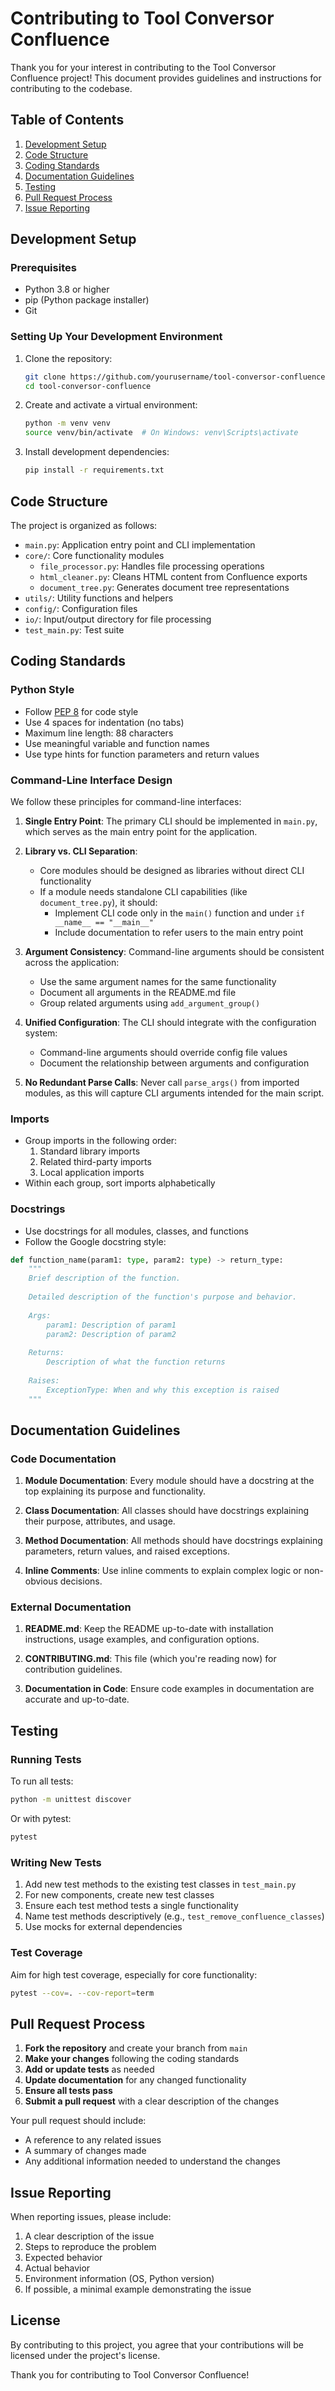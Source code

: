 # Contributing to Tool Conversor Confluence

Thank you for your interest in contributing to the Tool Conversor Confluence project! This document provides guidelines and instructions for contributing to the codebase.

## Table of Contents

1. [Development Setup](#development-setup)
2. [Code Structure](#code-structure)
3. [Coding Standards](#coding-standards)
4. [Documentation Guidelines](#documentation-guidelines)
5. [Testing](#testing)
6. [Pull Request Process](#pull-request-process)
7. [Issue Reporting](#issue-reporting)

## Development Setup

### Prerequisites

- Python 3.8 or higher
- pip (Python package installer)
- Git

### Setting Up Your Development Environment

1. Clone the repository:

   ```bash
   git clone https://github.com/yourusername/tool-conversor-confluence.git
   cd tool-conversor-confluence
   ```

2. Create and activate a virtual environment:

   ```bash
   python -m venv venv
   source venv/bin/activate  # On Windows: venv\Scripts\activate
   ```

3. Install development dependencies:

   ```bash
   pip install -r requirements.txt
   ```

## Code Structure

The project is organized as follows:

- `main.py`: Application entry point and CLI implementation
- `core/`: Core functionality modules
  - `file_processor.py`: Handles file processing operations
  - `html_cleaner.py`: Cleans HTML content from Confluence exports
  - `document_tree.py`: Generates document tree representations
- `utils/`: Utility functions and helpers
- `config/`: Configuration files
- `io/`: Input/output directory for file processing
- `test_main.py`: Test suite

## Coding Standards

### Python Style

- Follow [PEP 8](https://peps.python.org/pep-0008/) for code style
- Use 4 spaces for indentation (no tabs)
- Maximum line length: 88 characters
- Use meaningful variable and function names
- Use type hints for function parameters and return values

### Command-Line Interface Design

We follow these principles for command-line interfaces:

1. **Single Entry Point**: The primary CLI should be implemented in `main.py`, which serves as the main entry point for the application.

2. **Library vs. CLI Separation**:
   - Core modules should be designed as libraries without direct CLI functionality
   - If a module needs standalone CLI capabilities (like `document_tree.py`), it should:
     - Implement CLI code only in the `main()` function and under `if __name__ == "__main__"`
     - Include documentation to refer users to the main entry point

3. **Argument Consistency**: Command-line arguments should be consistent across the application:
   - Use the same argument names for the same functionality
   - Document all arguments in the README.md file
   - Group related arguments using `add_argument_group()`

4. **Unified Configuration**: The CLI should integrate with the configuration system:
   - Command-line arguments should override config file values
   - Document the relationship between arguments and configuration

5. **No Redundant Parse Calls**: Never call `parse_args()` from imported modules, as this will capture CLI arguments intended for the main script.

### Imports

- Group imports in the following order:
  1. Standard library imports
  2. Related third-party imports
  3. Local application imports
- Within each group, sort imports alphabetically

### Docstrings

- Use docstrings for all modules, classes, and functions
- Follow the Google docstring style:

```python
def function_name(param1: type, param2: type) -> return_type:
    """
    Brief description of the function.
    
    Detailed description of the function's purpose and behavior.
    
    Args:
        param1: Description of param1
        param2: Description of param2
        
    Returns:
        Description of what the function returns
        
    Raises:
        ExceptionType: When and why this exception is raised
    """
```

## Documentation Guidelines

### Code Documentation

1. **Module Documentation**: Every module should have a docstring at the top explaining its purpose and functionality.

2. **Class Documentation**: All classes should have docstrings explaining their purpose, attributes, and usage.

3. **Method Documentation**: All methods should have docstrings explaining parameters, return values, and raised exceptions.

4. **Inline Comments**: Use inline comments to explain complex logic or non-obvious decisions.

### External Documentation

1. **README.md**: Keep the README up-to-date with installation instructions, usage examples, and configuration options.

2. **CONTRIBUTING.md**: This file (which you're reading now) for contribution guidelines.

3. **Documentation in Code**: Ensure code examples in documentation are accurate and up-to-date.

## Testing

### Running Tests

To run all tests:

```bash
python -m unittest discover
```

Or with pytest:

```bash
pytest
```

### Writing New Tests

1. Add new test methods to the existing test classes in `test_main.py`
2. For new components, create new test classes
3. Ensure each test method tests a single functionality
4. Name test methods descriptively (e.g., `test_remove_confluence_classes`)
5. Use mocks for external dependencies

### Test Coverage

Aim for high test coverage, especially for core functionality:

```bash
pytest --cov=. --cov-report=term
```

## Pull Request Process

1. **Fork the repository** and create your branch from `main`
2. **Make your changes** following the coding standards
3. **Add or update tests** as needed
4. **Update documentation** for any changed functionality
5. **Ensure all tests pass**
6. **Submit a pull request** with a clear description of the changes

Your pull request should include:

- A reference to any related issues
- A summary of changes made
- Any additional information needed to understand the changes

## Issue Reporting

When reporting issues, please include:

1. A clear description of the issue
2. Steps to reproduce the problem
3. Expected behavior
4. Actual behavior
5. Environment information (OS, Python version)
6. If possible, a minimal example demonstrating the issue

## License

By contributing to this project, you agree that your contributions will be licensed under the project's license.

Thank you for contributing to Tool Conversor Confluence!
